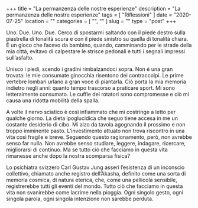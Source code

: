 +++
title = "La permanzenza delle nostre esperienze"
description = "La permanzenza delle nostre esperienze"
tags = [ "Riflessioni" ]
date = "2020-07-25"
location = ""
categories = [
  "",
  ""
]
slug = ""
type = "post"
+++

Uno. Due. Uno. Due. Cerco di spostarmi saltando con il piede destro sulla piastrella di tonalità scura e con il piede sinistro su quella di tonalità chiara. È un gioco che facevo da bambino, quando, camminando per le strade della mia città, evitavo di calpestare le strisce pedonali e tutti i segnali impressi sull’asfalto. 

Unisco i piedi, scendo i gradini rimbalzandoci sopra. Non é una gran trovata: le mie consumate ginocchia risentono dei contraccolpi. Le prime vertebre lombari urlano a gran voce di piantarla. Ciò porta la mia memoria indietro negli anni: quanto tempo trascorso a praticare sport. Mi sono letteralmente consumato. Le cuffie dei rotatori sono compromesse e ciò mi causa una ridotta mobilità della spalla. 

A volte il nervo sciatico è così infiammato che mi costringe a letto per qualche giorno. La dieta ipoglucidica che seguo tiene accesa in me un costante desiderio di cibo. Mi alzo da tavola agognando il prossimo e non troppo imminente pasto. L’investimento attuato non trova riscontro in una vita così fragile e breve. Seguendo questo ragionamento, però, non avrebbe senso far nulla. Non avrebbe senso studiare, leggere, indagare, ricercare, migliorarsi di continuo. Ma se tutto ciò che facciamo in questa vita rimanesse anche dopo la nostra scomparsa fisica?

Lo psichiatra svizzero Carl Gustav Jung asserì l’esistenza di un inconscio collettivo, chiamato anche registro dell’Akasha, definito come una sorta di memoria cosmica, di natura eterica, che, come una pellicola sensibile, registrerebbe tutti gli eventi del mondo.  Tutto ciò che facciamo in questa vita non svanirebbe come lacrime nella pioggia. Ogni singolo gesto, ogni singola parola, ogni singola intenzione non sarebbe perduta. 

